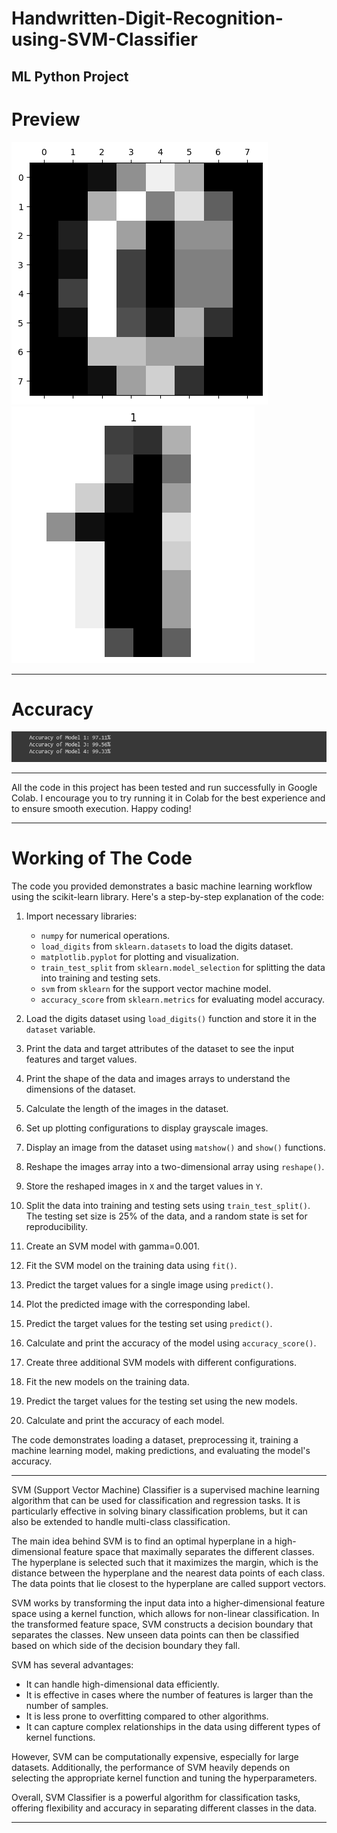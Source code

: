 # Handwritten-Digit-Recognition-using-SVM-Classifier
ML Python Project
---------------------------------------------------------------------------------------
# Preview
![](https://github.com/developer-venish/Handwritten-Digit-Recognition-using-SVM-Classifier/blob/main/demo.png)  ![](https://github.com/developer-venish/Handwritten-Digit-Recognition-using-SVM-Classifier/blob/main/Demo(1).png)

---------------------------------------------------------------------------------------

# Accuracy

![](https://github.com/developer-venish/Handwritten-Digit-Recognition-using-SVM-Classifier/blob/main/accuracy.png)

---------------------------------------------------------------------------------------

All the code in this project has been tested and run successfully in Google Colab. I encourage you to try running it in Colab for the best experience and to ensure smooth execution. Happy coding!

---------------------------------------------------------------------------------------

# Working of The Code
The code you provided demonstrates a basic machine learning workflow using the scikit-learn library. Here's a step-by-step explanation of the code:

1. Import necessary libraries:
   - `numpy` for numerical operations.
   - `load_digits` from `sklearn.datasets` to load the digits dataset.
   - `matplotlib.pyplot` for plotting and visualization.
   - `train_test_split` from `sklearn.model_selection` for splitting the data into training and testing sets.
   - `svm` from `sklearn` for the support vector machine model.
   - `accuracy_score` from `sklearn.metrics` for evaluating model accuracy.

2. Load the digits dataset using `load_digits()` function and store it in the `dataset` variable.

3. Print the data and target attributes of the dataset to see the input features and target values.

4. Print the shape of the data and images arrays to understand the dimensions of the dataset.

5. Calculate the length of the images in the dataset.

6. Set up plotting configurations to display grayscale images.

7. Display an image from the dataset using `matshow()` and `show()` functions.

8. Reshape the images array into a two-dimensional array using `reshape()`.

9. Store the reshaped images in `X` and the target values in `Y`.

10. Split the data into training and testing sets using `train_test_split()`. The testing set size is 25% of the data, and a random state is set for reproducibility.

11. Create an SVM model with gamma=0.001.

12. Fit the SVM model on the training data using `fit()`.

13. Predict the target values for a single image using `predict()`.

14. Plot the predicted image with the corresponding label.

15. Predict the target values for the testing set using `predict()`.

16. Calculate and print the accuracy of the model using `accuracy_score()`.

17. Create three additional SVM models with different configurations.

18. Fit the new models on the training data.

19. Predict the target values for the testing set using the new models.

20. Calculate and print the accuracy of each model.

The code demonstrates loading a dataset, preprocessing it, training a machine learning model, making predictions, and evaluating the model's accuracy.

---------------------------------------------------------------------------------------

SVM (Support Vector Machine) Classifier is a supervised machine learning algorithm that can be used for classification and regression tasks. It is particularly effective in solving binary classification problems, but it can also be extended to handle multi-class classification.

The main idea behind SVM is to find an optimal hyperplane in a high-dimensional feature space that maximally separates the different classes. The hyperplane is selected such that it maximizes the margin, which is the distance between the hyperplane and the nearest data points of each class. The data points that lie closest to the hyperplane are called support vectors.

SVM works by transforming the input data into a higher-dimensional feature space using a kernel function, which allows for non-linear classification. In the transformed feature space, SVM constructs a decision boundary that separates the classes. New unseen data points can then be classified based on which side of the decision boundary they fall.

SVM has several advantages:
- It can handle high-dimensional data efficiently.
- It is effective in cases where the number of features is larger than the number of samples.
- It is less prone to overfitting compared to other algorithms.
- It can capture complex relationships in the data using different types of kernel functions.

However, SVM can be computationally expensive, especially for large datasets. Additionally, the performance of SVM heavily depends on selecting the appropriate kernel function and tuning the hyperparameters.

Overall, SVM Classifier is a powerful algorithm for classification tasks, offering flexibility and accuracy in separating different classes in the data.

---------------------------------------------------------------------------------------
